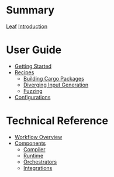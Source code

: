 # Summary

[Leaf](./leaf.md)
[Introduction](./intro.md)

# User Guide

- [Getting Started](./user_guide/getting_started.md)
- [Recipes](./user_guide/recipes/section.md)
    - [Building Cargo Packages](./user_guide/recipes/cargo.md)
    - [Diverging Input Generation](./user_guide/recipes/div_input.md)
    - [Fuzzing](./user_guide/recipes/fuzzing.md)
- [Configurations](./user_guide/configs.md)

# Technical Reference
- [Workflow Overview]()
- [Components]()
    - [Compiler]()
    - [Runtime]()
    - [Orchestrators]()
    - [Integrations]()